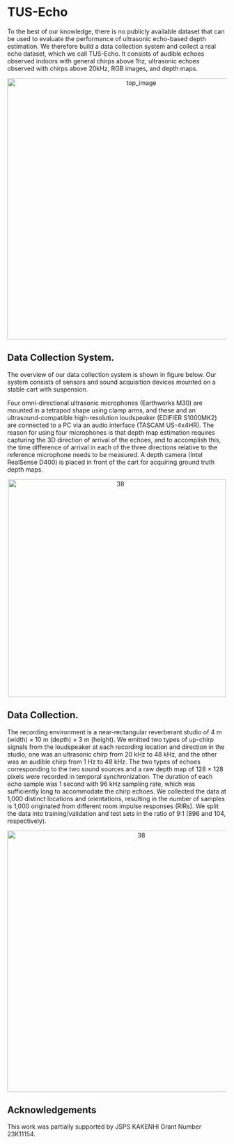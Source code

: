 # TUS-Echo

To the best of our knowledge, there is no publicly available dataset that can be used to evaluate the performance of ultrasonic echo-based depth estimation. We therefore build a data collection system and collect a real echo dataset, which we call TUS-Echo. It consists of audible echoes observed indoors with general chirps above 1hz, ultrasonic echoes observed with chirps above 20kHz, RGB images, and depth maps.

<p align="center"><img width="600" alt="top_image" src="https://github.com/user-attachments/assets/51df21b2-17f8-4e3f-b33c-07d3e5a6a038"></p>

## Data Collection System.
The overview of our data collection system is shown in figure below.
Our system consists of sensors and
sound acquisition devices mounted on a stable cart with suspension.

Four omni-directional ultrasonic microphones (Earthworks M30)
are mounted in a tetrapod shape using clamp arms, and these and
an ultrasound-compatible high-resolution loudspeaker (EDIFIER
S1000MK2) are connected to a PC via an audio interface (TASCAM US-4x4HR). The reason for using four microphones is that
depth map estimation requires capturing the 3D direction of arrival
of the echoes, and to accomplish this, the time difference of arrival
in each of the three directions relative to the reference microphone
needs to be measured. A depth camera (Intel RealSense D400) is
placed in front of the cart for acquiring ground truth depth maps.

<p align="center">
  <img width="500" alt="38" src="https://github.com/user-attachments/assets/910236b3-f9e9-4f2d-869f-1489e1d7ac5f">
</p>

## Data Collection.
The recording environment is a near-rectangular
reverberant studio of 4 m (width) × 10 m (depth) × 3 m (height). We
emitted two types of up-chirp signals from the loudspeaker at each
recording location and direction in the studio; one was an ultrasonic
chirp from 20 kHz to 48 kHz, and the other was an audible chirp
from 1 Hz to 48 kHz. The two types of echoes corresponding to
the two sound sources and a raw depth map of 128 × 128 pixels
were recorded in temporal synchronization. The duration of each
echo sample was 1 second with 96 kHz sampling rate, which was
sufficiently long to accommodate the chirp echoes. We collected
the data at 1,000 distinct locations and orientations, resulting in the
number of samples is 1,000 originated from different room impulse
responses (RIRs). We split the data into training/validation and test
sets in the ratio of 9:1 (896 and 104, respectively).

<p align="center"><img width="600" alt="38" src="https://github.com/user-attachments/assets/75133682-3a75-4671-a62d-e25ebde2c2c5"></p>

## Acknowledgements
This work was partially supported by JSPS KAKENHI Grant Number 23K11154.

